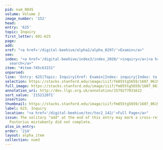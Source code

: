 ```yaml
---
pid: num_0845
volume: Volume 2
image_number: '152'
head:
entry: '625'
topic: Inquiry
first_letter: 601-625
page:
add:
xref: "<a href='/digital-beehive/alpha2/alpha_0297/'>Examin</a>"
see:
index: "<a href='/digital-beehive/index3/index_2020/'>inquiry</a>|<a href='/digital-beehive/index4/index_3521/'>to
  search</a>"
item: "#item-745c63151"
unparsed:
line: 'Entry: 625|Topic: Inquiry|Xref: Examin|Index: inquiry|Index: to search|#item-745c63151'
selection: https://stacks.stanford.edu/image/iiif/fm855tg5659/1607_0619/911,2071,2812,698/full/0/default.jpg
full_image: https://stacks.stanford.edu/image/iiif/fm855tg5659/1607_0619/full/full/0/default.jpg
annotation_uri: http://dev.llgc.org.uk/annotation/1579277031622
sort_value: '215212071'
insertion:
thumbnail: https://stacks.stanford.edu/image/iiif/fm855tg5659/1607_0619/911,2071,600,180/250,/0/default.jpg
label: 625. Inquiry
location: "<a href='/digital-beehive/toc/toc2_142/'>Full Page</a>"
issue: The solitary "add" at the end of this entry may mark a cross-reference that
  Pastorius mistakenly did not complete.
also_in_entry:
order: '214'
layout: alpha_item
collection: num3
---
```

